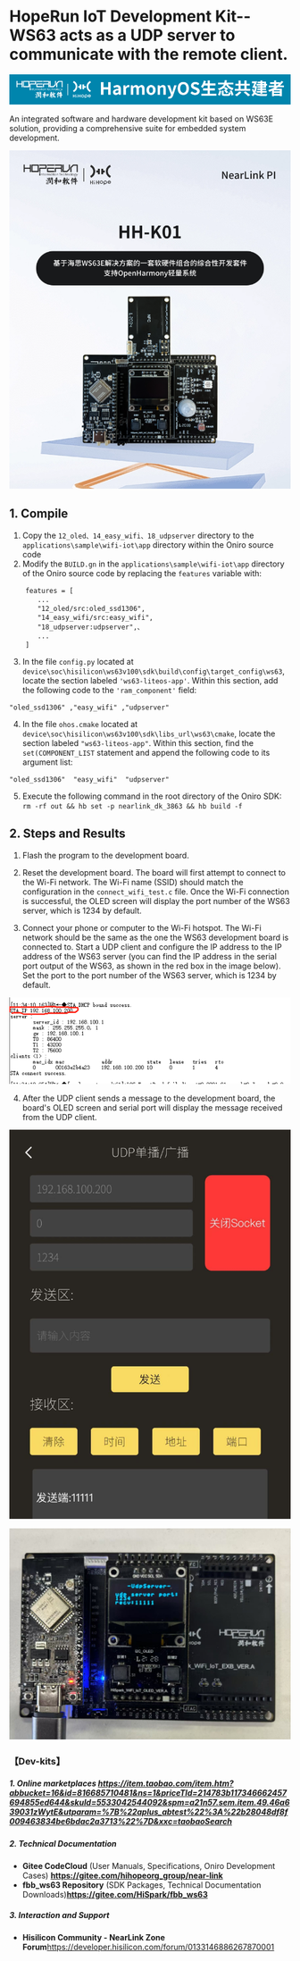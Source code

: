 # HopeRun IoT Development Kit--WS63 acts as a UDP server to communicate with the remote client.

![hihope_illustration](../../Image/hihope_illustration.png)

An integrated software and hardware development kit based on WS63E solution, providing a comprehensive suite for embedded system development.

![wifi_iot](../../Image/HH-K01.png)



## 1. **Compile**

1. Copy the `12_oled、14_easy_wifi、18_udpserver` directory to the `applications\sample\wifi-iot\app` directory within the Oniro source code
2. Modify the `BUILD.gn` in the `applications\sample\wifi-iot\app` directory of the Oniro source code by replacing the `features` variable with:
```
    features = [
       ...
       "12_oled/src:oled_ssd1306",
       "14_easy_wifi/src:easy_wifi",
       "18_udpserver:udpserver",、
       ...
    ]
```
3. In the file `config.py` located at `device\soc\hisilicon\ws63v100\sdk\build\config\target_config\ws63`, locate the section labeled `'ws63-liteos-app'`. Within this section, add the following code to the `'ram_component'` field:
```
"oled_ssd1306" ,"easy_wifi" ,"udpserver"
```

4. In the file `ohos.cmake` located at `device\soc\hisilicon\ws63v100\sdk\libs_url\ws63\cmake`, locate the section labeled `"ws63-liteos-app"`. Within this section, find the `set(COMPONENT_LIST` statement and append the following code to its argument list:
```
"oled_ssd1306"  "easy_wifi"  "udpserver"
```
5. Execute the following command in the root directory of the Oniro SDK: `rm -rf out && hb set -p nearlink_dk_3863 && hb build -f`


## 2. Steps and Results

1. Flash the program to the development board.

2. Reset the development board. The board will first attempt to connect to the Wi-Fi network. The Wi-Fi name (SSID) should match the configuration in the `connect_wifi_test.c` file. Once the Wi-Fi connection is successful, the OLED screen will display the port number of the WS63 server, which is 1234 by default.
3. Connect your phone or computer to the Wi-Fi hotspot. The Wi-Fi network should be the same as the one the WS63 development board is connected to. Start a UDP client and configure the IP address to the IP address of the WS63 server (you can find the IP address in the serial port output of the WS63, as shown in the red box in the image below). Set the port to the port number of the WS63 server, which is 1234 by default.

![image-1](./../../Image/18_uspserver/image-1.png)

4. After the UDP client sends a message to the development board, the board's OLED screen and serial port will display the message received from the UDP client.

![image-2](./../../Image/18_uspserver/image-2.jpg)

  ![iamge-3](./../../Image/18_uspserver/image-3.jpg)

### 【Dev-kits】

##### 1. Online marketplaces  https://item.taobao.com/item.htm?abbucket=16&id=816685710481&ns=1&priceTId=214783b117346662457694855ed644&skuId=5533042544092&spm=a21n57.sem.item.49.46a639031zWytE&utparam=%7B%22aplus_abtest%22%3A%22b28048df8f009463834be6bdac2a3713%22%7D&xxc=taobaoSearch

##### 2. **Technical Documentation**

- **Gitee CodeCloud** (User Manuals, Specifications, Oniro Development Cases) **https://gitee.com/hihopeorg_group/near-link**
- **fbb_ws63 Repository** (SDK Packages, Technical Documentation Downloads)**https://gitee.com/HiSpark/fbb_ws63**

##### 3. **Interaction and Support**

- **Hisilicon Community - NearLink Zone Forum**https://developer.hisilicon.com/forum/0133146886267870001

